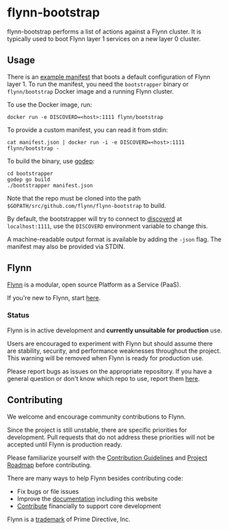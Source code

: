 # flynn-bootstrap

flynn-bootstrap performs a list of actions against a Flynn cluster. It is
typically used to boot Flynn layer 1 services on a new layer 0 cluster.

## Usage

There is an [example manifest](bootstrapper/manifest.json) that boots a default
configuration of Flynn layer 1. To run the manifest, you need the `bootstrapper`
binary or `flynn/bootstrap` Docker image and a running Flynn cluster.

To use the Docker image, run:

```text
docker run -e DISCOVERD=<host>:1111 flynn/bootstrap
```

To provide a custom manifest, you can read it from stdin:

```text
cat manifest.json | docker run -i -e DISCOVERD=<host>:1111 flynn/bootstrap -
```

To build the binary, use [godep](https://github.com/tools/godep):

```text
cd bootstrapper
godep go build
./bootstrapper manifest.json
```

Note that the repo must be cloned into the path
`$GOPATH/src/github.com/flynn/flynn-bootstrap` to build.

By default, the bootstrapper will try to connect to
[discoverd](https://github.com/flynn/discoverd) at `localhost:1111`, use the
`DISCOVERD` environment variable to change this.

A machine-readable output format is available by adding the `-json` flag. The
manifest may also be provided via STDIN.

## Flynn

[Flynn](https://flynn.io) is a modular, open source Platform as a Service (PaaS).

If you're new to Flynn, start [here](https://github.com/flynn/flynn).

### Status

Flynn is in active development and **currently unsuitable for production** use.

Users are encouraged to experiment with Flynn but should assume there are stability, security, and performance weaknesses throughout the project. This warning will be removed when Flynn is ready for production use.

Please report bugs as issues on the appropriate repository. If you have a general question or don't know which repo to use, report them [here](https://github.com/flynn/flynn/issues).

## Contributing

We welcome and encourage community contributions to Flynn.

Since the project is still unstable, there are specific priorities for development. Pull requests that do not address these priorities will not be accepted until Flynn is production ready.

Please familiarize yourself with the [Contribution Guidelines](https://flynn.io/docs/contributing) and [Project Roadmap](https://flynn.io/docs/roadmap) before contributing.

There are many ways to help Flynn besides contributing code:

 - Fix bugs or file issues
 - Improve the [documentation](https://github.com/flynn/flynn.io) including this website
 - [Contribute](https://flynn.io/#sponsor) financially to support core development

Flynn is a [trademark](https://flynn.io/docs/trademark-guidelines) of Prime Directive, Inc.
